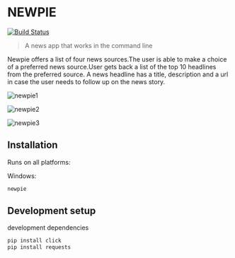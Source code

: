 # NEWPIE
[![Build Status](https://travis-ci.org/lizz24/NEWPIE-CLI.svg?branch=master)](https://travis-ci.org/lizz24/NEWPIE-CLI)

> A news app that works in the command line



Newpie offers a list of four news sources.The user is able to make a choice of a preferred news source.User gets back a list of the top 10 headlines from the preferred source. A news headline has a title, description and a url in case the user needs to follow up on the news story.

![newpie1](https://user-images.githubusercontent.com/39797444/48835411-1e592680-ed91-11e8-8fe6-96b96eac5eaf.jpg)

![newpie2](https://user-images.githubusercontent.com/39797444/48835452-392b9b00-ed91-11e8-8daf-0bdb20bb035d.jpg)

![newpie3](https://user-images.githubusercontent.com/39797444/48835484-4a74a780-ed91-11e8-9b35-b0c6b96a1f35.jpg)

## Installation

Runs on all platforms:

Windows:

```sh
newpie
```


## Development setup

 development dependencies 

```sh
pip install click
pip install requests
```

